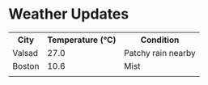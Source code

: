# Weather Updates

<!-- WEATHER-UPDATE-START -->
<table><tr><th>City</th><th>Temperature (°C)</th><th>Condition</th></tr><tr><td>Valsad</td><td>27.0</td><td>Patchy rain nearby</td></tr><tr><td>Boston</td><td>10.6</td><td>Mist</td></tr><tr><td></td><td></td><td></td></tr></table>
<!-- WEATHER-UPDATE-END -->
